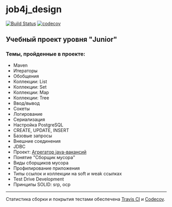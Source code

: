 # job4j_design #
[![Build Status](https://travis-ci.com/velesov7493/job4j_design.svg?branch=master)](https://travis-ci.com/velesov7493/job4j_design)
[![codecov](https://codecov.io/gh/velesov7493/job4j_design/branch/master/graph/badge.svg?token=GR8F0LOO69)](https://codecov.io/gh/velesov7493/job4j_design)
## Учебный проект уровня "Junior" ##
### Темы, пройденные в проекте: ###
+ Maven
+ Итераторы
+ Обобщения  
+ Коллекции: List
+ Коллекции: Set
+ Коллекции: Map
+ Коллекции: Tree
+ Ввод/вывод
+ Сокеты
+ Логирование
+ Сериализация
+ Настройка PostgreSQL
+ CREATE, UPDATE, INSERT
+ Базовые запросы
+ Внешние соединения
+ JDBC
+ Проект: [Агрегатор java-вакансий][3]
+ Понятие "Сборщик мусора"
+ Виды сборщиков мусора
+ Профилирование приложения
+ Типы ссылок и коллекции на soft и weak ссылках
+ Test Drive Development
+ Принципы SOLID: srp, ocp
----
Статистика сборки и покрытия тестами обеспечена [Travis CI][2] и [Codecov][1].

[1]: https://codecov.io
[2]: https://travis-ci.com
[3]: https://github.com/velesov7493/job4j_grabber